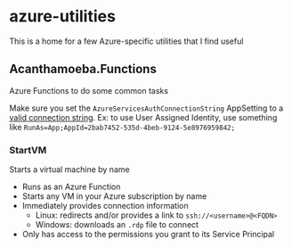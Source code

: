 # azure-utilities

This is a home for a few Azure-specific utilities that I find useful

## Acanthamoeba.Functions

Azure Functions to do some common tasks

Make sure you set the `AzureServicesAuthConnectionString` AppSetting to a [valid connection string](https://docs.microsoft.com/en-us/azure/key-vault/service-to-service-authentication#connection-string-support). Ex: to use User Assigned Identity, use something like `RunAs=App;AppId=2bab7452-535d-4beb-9124-5e8976959842;`

### StartVM

Starts a virtual machine by name

* Runs as an Azure Function
* Starts any VM in your Azure subscription by name
* Immediately provides connection information
  * Linux: redirects and/or provides a link to `ssh://<username>@<FQDN>`
  * Windows: downloads an `.rdp` file to connect
* Only has access to the permissions you grant to its Service Principal